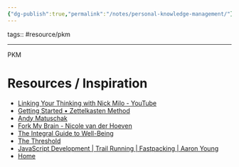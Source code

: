```yaml
---
{"dg-publish":true,"permalink":"/notes/personal-knowledge-management/"}
---
```


tags:: #resource/pkm 

---

PKM

# Resources / Inspiration
- [Linking Your Thinking with Nick Milo - YouTube](https://www.youtube.com/@linkingyourthinking)
- [Getting Started • Zettelkasten Method](https://zettelkasten.de/posts/overview/)
- [Andy Matuschak](https://notes.andymatuschak.org/)
- [Fork My Brain - Nicole van der Hoeven](https://notes.nicolevanderhoeven.com/Fork+My+Brain)
- [The Integral Guide to Well-Being](https://integralguide.com/About)
- [The Threshold](https://hermitage.utsob.me/)
- [JavaScript Development | Trail Running | Fastpacking | Aaron Young](https://ajy.co/)
- [Home](https://teresawatts.com/)
